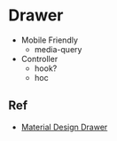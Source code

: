# Drawer

- Mobile Friendly
  - media-query
- Controller
  - hook?
  - hoc

## Ref

- [Material Design Drawer](https://material.io/develop/web/components/drawers/)
